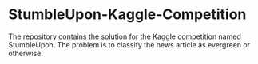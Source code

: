 # StumbleUpon-Kaggle-Competition
The repository contains the solution for the Kaggle competition named StumbleUpon. The problem is to classify the news article as evergreen or otherwise.
